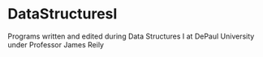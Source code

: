 # DataStructuresI
Programs written and edited during Data Structures I at DePaul University under Professor James Reily

